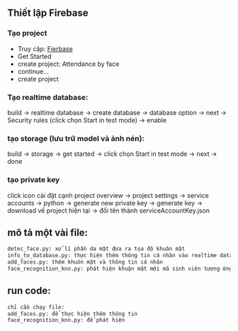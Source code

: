 
## Thiết lập Firebase
### Tạo project
- Truy cập: [Fierbase](https://firebase.google.com/)
- Get Started
- create project: Attendance by face
- continue...
- create project

### Tạo realtime database:
build -> realtime database -> create database -> database option -> next -> Security rules (click chọn Start in test mode) -> enable

### tạo storage (lưu trữ model và ảnh nén):
build -> storage -> get started -> click chọn Start in test mode -> next -> done

### tạo private key
click icon cài đặt cạnh project overview -> project settings -> service accounts -> python -> generate new private key -> generate key -> download về project hiện tại -> đổi tên thành serviceAccountKey.json

## mô tả một vài file:
```sh
detec_face.py: xử lí phần da mặt đưa ra tọa độ khuân mặt
info_to_database.py: thực hiện thêm thông tin cá nhân vào realtime database; ảnh và model knn sau khi fit vào storage
add_faces.py: thêm khuôn mặt và thông tin cá nhân
face_recognition_knn.py: phát hiện khuận mặt mới mã sinh viên tương ứng hiển thị
```

## run code:
```sh
chỉ cần chạy file:
add_faces.py: để thực hiện thêm thông tin 
face_recognition_knn.py: để phát hiện
```
